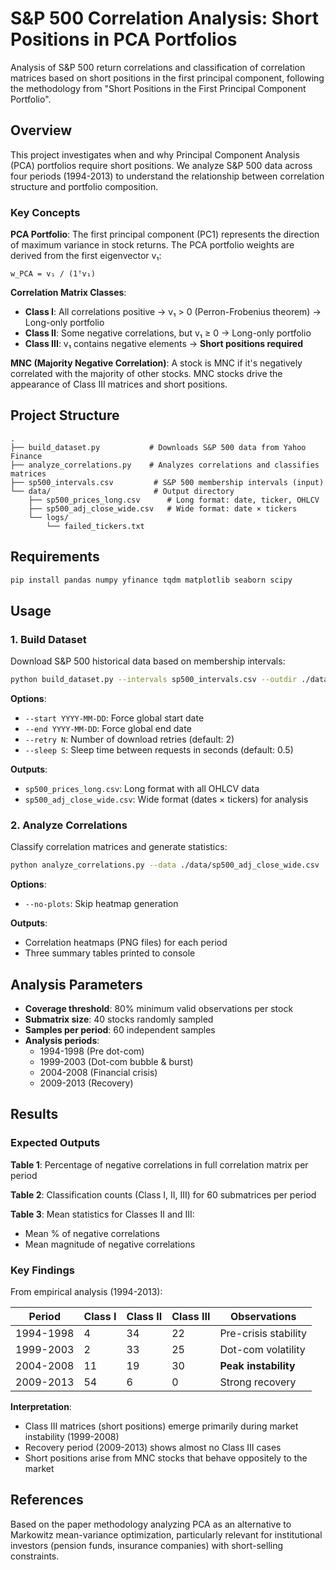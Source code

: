# S&P 500 Correlation Analysis: Short Positions in PCA Portfolios

Analysis of S&P 500 return correlations and classification of correlation matrices based on short positions in the first principal component, following the methodology from "Short Positions in the First Principal Component Portfolio".

## Overview

This project investigates when and why Principal Component Analysis (PCA) portfolios require short positions. We analyze S&P 500 data across four periods (1994-2013) to understand the relationship between correlation structure and portfolio composition.

### Key Concepts

**PCA Portfolio**: The first principal component (PC1) represents the direction of maximum variance in stock returns. The PCA portfolio weights are derived from the first eigenvector v₁:

```
w_PCA = v₁ / (1ᵀv₁)
```

**Correlation Matrix Classes**:
- **Class I**: All correlations positive → v₁ > 0 (Perron-Frobenius theorem) → Long-only portfolio
- **Class II**: Some negative correlations, but v₁ ≥ 0 → Long-only portfolio  
- **Class III**: v₁ contains negative elements → **Short positions required**

**MNC (Majority Negative Correlation)**: A stock is MNC if it's negatively correlated with the majority of other stocks. MNC stocks drive the appearance of Class III matrices and short positions.

## Project Structure

```
.
├── build_dataset.py           # Downloads S&P 500 data from Yahoo Finance
├── analyze_correlations.py    # Analyzes correlations and classifies matrices
├── sp500_intervals.csv         # S&P 500 membership intervals (input)
└── data/                       # Output directory
    ├── sp500_prices_long.csv      # Long format: date, ticker, OHLCV
    ├── sp500_adj_close_wide.csv   # Wide format: date × tickers
    └── logs/
        └── failed_tickers.txt
```

## Requirements

```bash
pip install pandas numpy yfinance tqdm matplotlib seaborn scipy
```

## Usage

### 1. Build Dataset

Download S&P 500 historical data based on membership intervals:

```bash
python build_dataset.py --intervals sp500_intervals.csv --outdir ./data
```

**Options**:
- `--start YYYY-MM-DD`: Force global start date
- `--end YYYY-MM-DD`: Force global end date  
- `--retry N`: Number of download retries (default: 2)
- `--sleep S`: Sleep time between requests in seconds (default: 0.5)

**Outputs**:
- `sp500_prices_long.csv`: Long format with all OHLCV data
- `sp500_adj_close_wide.csv`: Wide format (dates × tickers) for analysis

### 2. Analyze Correlations

Classify correlation matrices and generate statistics:

```bash
python analyze_correlations.py --data ./data/sp500_adj_close_wide.csv
```

**Options**:
- `--no-plots`: Skip heatmap generation

**Outputs**:
- Correlation heatmaps (PNG files) for each period
- Three summary tables printed to console

## Analysis Parameters

- **Coverage threshold**: 80% minimum valid observations per stock
- **Submatrix size**: 40 stocks randomly sampled
- **Samples per period**: 60 independent samples
- **Analysis periods**: 
  - 1994-1998 (Pre dot-com)
  - 1999-2003 (Dot-com bubble & burst)
  - 2004-2008 (Financial crisis)
  - 2009-2013 (Recovery)

## Results

### Expected Outputs

**Table 1**: Percentage of negative correlations in full correlation matrix per period

**Table 2**: Classification counts (Class I, II, III) for 60 submatrices per period

**Table 3**: Mean statistics for Classes II and III:
- Mean % of negative correlations
- Mean magnitude of negative correlations

### Key Findings

From empirical analysis (1994-2013):

| Period | Class I | Class II | Class III | Observations |
|--------|---------|----------|-----------|--------------|
| 1994-1998 | 4 | 34 | 22 | Pre-crisis stability |
| 1999-2003 | 2 | 33 | 25 | Dot-com volatility |
| 2004-2008 | 11 | 19 | 30 | **Peak instability** |
| 2009-2013 | 54 | 6 | 0 | Strong recovery |

**Interpretation**:
- Class III matrices (short positions) emerge primarily during market instability (1999-2008)
- Recovery period (2009-2013) shows almost no Class III cases
- Short positions arise from MNC stocks that behave oppositely to the market

## References

Based on the paper methodology analyzing PCA as an alternative to Markowitz mean-variance optimization, particularly relevant for institutional investors (pension funds, insurance companies) with short-selling constraints.
